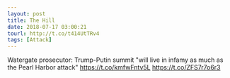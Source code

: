 ```yaml
---
layout: post
title: The Hill
date: 2018-07-17 03:00:21
tourl: http://t.co/t414UtTRv4
tags: [Attack]
---
```

Watergate prosecutor: Trump-Putin summit "will live in infamy as much as the Pearl Harbor attack" https://t.co/kmfwFntv5L https://t.co/ZFS7r7o6r3
